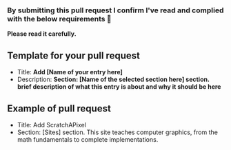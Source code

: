 
### By submitting this pull request I confirm I've read and complied with the below requirements 🖖

**Please read it carefully.**

## Template for your pull request 

- Title: **Add [Name of your entry here]**
- Description: **Section: [Name of the selected section here] section.
               brief description of what this entry is about and why it should be here**
               
 ## Example of pull request
- Title: Add ScratchAPixel
- Section: [Sites] section. This site teaches computer graphics, from the math fundamentals to complete implementations.
